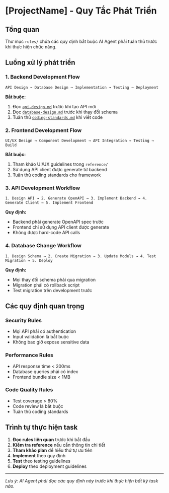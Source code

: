 # [ProjectName] - Quy Tắc Phát Triển

## Tổng quan
Thư mục `rules/` chứa các quy định bắt buộc AI Agent phải tuân thủ trước khi thực hiện chức năng.

## Luồng xử lý phát triển

### 1. Backend Development Flow
```
API Design → Database Design → Implementation → Testing → Deployment
```

**Bắt buộc:**
1. Đọc [`api-design.md`](./api-design.md) trước khi tạo API mới
2. Đọc [`database-design.md`](./database-design.md) trước khi thay đổi schema
3. Tuân thủ [`coding-standards.md`](./coding-standards.md) khi viết code

### 2. Frontend Development Flow
```
UI/UX Design → Component Development → API Integration → Testing → Build
```

**Bắt buộc:**
1. Tham khảo UI/UX guidelines trong `reference/`
2. Sử dụng API client được generate từ backend
3. Tuân thủ coding standards cho framework

### 3. API Development Workflow
```
1. Design API → 2. Generate OpenAPI → 3. Implement Backend → 4. Generate Client → 5. Implement Frontend
```

**Quy định:**
- Backend phải generate OpenAPI spec trước
- Frontend chỉ sử dụng API client được generate
- Không được hard-code API calls

### 4. Database Change Workflow
```
1. Design Schema → 2. Create Migration → 3. Update Models → 4. Test Migration → 5. Deploy
```

**Quy định:**
- Mọi thay đổi schema phải qua migration
- Migration phải có rollback script
- Test migration trên development trước

## Các quy định quan trọng

### Security Rules
- Mọi API phải có authentication
- Input validation là bắt buộc
- Không bao giờ expose sensitive data

### Performance Rules
- API response time < 200ms
- Database queries phải có index
- Frontend bundle size < 1MB

### Code Quality Rules
- Test coverage > 80%
- Code review là bắt buộc
- Tuân thủ coding standards

## Trình tự thực hiện task

1. **Đọc rules liên quan** trước khi bắt đầu
2. **Kiểm tra reference** nếu cần thông tin chi tiết
3. **Tham khảo plan** để hiểu thứ tự ưu tiên
4. **Implement** theo quy định
5. **Test** theo testing guidelines
6. **Deploy** theo deployment guidelines

---

*Lưu ý: AI Agent phải đọc các quy định này trước khi thực hiện bất kỳ task nào.*